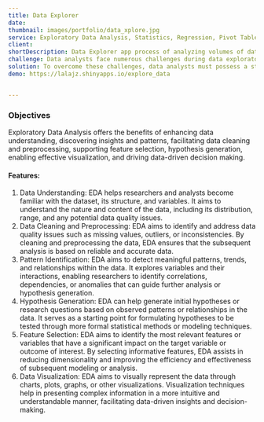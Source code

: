 ```yaml
---
title: Data Explorer
date:
thumbnail: images/portfolio/data_xplore.jpg
service: Exploratory Data Analysis, Statistics, Regression, Pivot Table, Chart
client:
shortDescription: Data Explorer app process of analyzing volumes of data to find patterns, discover trends, and gain insight into how that data can be used to make decisions or predict an outcome.
challenge: Data analysts face numerous challenges during data exploratory analysis. One of the primary obstacles is dealing with data quality issues, as incomplete or inaccurate data can lead to unreliable results. Preprocessing data, handling large and diverse datasets, and integrating multiple data sources can be time-consuming and complex. Creating informative visualizations and managing uncertainty are additional challenges. Moreover, working with big data demands advanced processing techniques and tools.
solution: To overcome these challenges, data analysts must possess a strong foundation in data analysis techniques, data manipulation, and visualization skills. Utilizing advanced analytics tools and technologies can enhance the efficiency of data exploration and improve decision-making based on the insights gained from the analysis.
demo: https://lalajz.shinyapps.io/explore_data


---
```




### Objectives
Exploratory Data Analysis offers the benefits of enhancing data understanding, discovering insights and patterns, facilitating data cleaning and preprocessing, supporting feature selection, hypothesis generation, enabling effective visualization, and driving data-driven decision making.

#### Features:

1. Data Understanding: EDA helps researchers and analysts become familiar with the dataset, its structure, and variables. It aims to understand the nature and content of the data, including its distribution, range, and any potential data quality issues.
2. Data Cleaning and Preprocessing: EDA aims to identify and address data quality issues such as missing values, outliers, or inconsistencies. By cleaning and preprocessing the data, EDA ensures that the subsequent analysis is based on reliable and accurate data.
3. Pattern Identification: EDA aims to detect meaningful patterns, trends, and relationships within the data. It explores variables and their interactions, enabling researchers to identify correlations, dependencies, or anomalies that can guide further analysis or hypothesis generation.
4. Hypothesis Generation: EDA can help generate initial hypotheses or research questions based on observed patterns or relationships in the data. It serves as a starting point for formulating hypotheses to be tested through more formal statistical methods or modeling techniques.
5. Feature Selection: EDA aims to identify the most relevant features or variables that have a significant impact on the target variable or outcome of interest. By selecting informative features, EDA assists in reducing dimensionality and improving the efficiency and effectiveness of subsequent modeling or analysis.
6. Data Visualization: EDA aims to visually represent the data through charts, plots, graphs, or other visualizations. Visualization techniques help in presenting complex information in a more intuitive and understandable manner, facilitating data-driven insights and decision-making.


